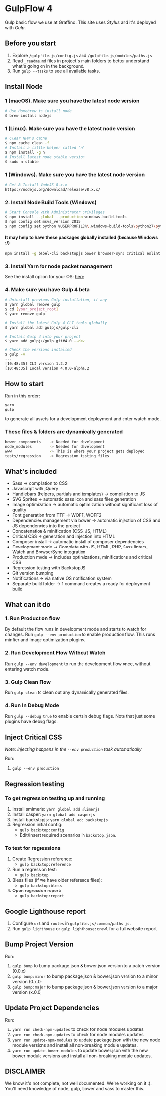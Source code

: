 # GulpFlow 4

Gulp basic flow we use at Graffino. This site uses *Stylus* and it's deployed with *Gulp*.

## Before you start

1. Explore `/gulpfile.js/config.js` and `/gulpfile.js/modules/paths.js`
2. Read `_readme.md` files in project's main folders to better understand what's going on in the background.
3. Run `gulp --tasks` to see all available tasks.

## Install Node

### 1 (macOS). Make sure you have the latest node version

```bash
# Use Homebrew to install node
$ brew install nodejs
```

### 1 (Linux). Make sure you have the latest node version

```bash
# Clear NPM's cache
$ npm cache clean -f
# Install a little helper called 'n'
$ npm install -g n
# Install latest node stable version
$ sudo n stable
```

### 1 (Windows). Make sure you have the latest node version

```bash
# Get & Install NodeJS 8.x.x
https://nodejs.org/download/release/v8.x.x/
```

### 2. Install Node Build Tools (Windows)

```bash
# Start Console with Administrator privileges
$ npm install --global --production windows-build-tools
$ npm config set msvs_version 2015
$ npm config set python %USERPROFILE%\.windows-build-tools\python27\python.exe
```

#### It may help to have these packages globally installed (because Windows :/)

```bash
npm install -g babel-cli backstopjs bower browser-sync critical eslint gulp-cli htmlhint lighthouse npm-check-updates nunjucks phantomjs phplint slimerjs stylint stylint-json-reporter ttf2woff xo
```

### 3. Install Yarn for node packet management

See the install option for your OS: [here](https://yarnpkg.com/en/docs/install)

### 4. Make sure you have Gulp 4 beta

```bash
# Uninstall previous Gulp installation, if any
$ yarn global remove gulp
$ cd [your_project_root]
$ yarn remove gulp

# Install the latest Gulp 4 CLI tools globally
$ yarn global add gulpjs/gulp-cli

# Install Gulp 4 into your project
$ yarn add gulpjs/gulp.git#4.0 --dev

# Check the versions installed
$ gulp -v
---
[10:48:35] CLI version 1.2.2
[10:48:35] Local version 4.0.0-alpha.2
```

## How to start

Run in this order:

```bash
yarn
gulp
```

to generate all assets for a development deployment and enter watch mode.

### These files & folders are dynamically generated

```bash
bower_components    -> Needed for development
node_modules        -> Needed for development
www                 -> This is where your project gets deployed
tests/regression    -> Regression testing files
```

## What's included

* Sass -> compilation to CSS
* Javascript with jQuery
* Handlebars (helpers, partials and templates) -> compilation to JS
* SVG Sprites -> automatic sass icon and sass files generation
* Image optimization -> automatic optimization without significant loss of quality
* Font generation from TTF -> WOFF, WOFF2
* Dependencies management via bower -> automatic injection of CSS and JS dependencies into the project
* Concatenation & minification (CSS, JS, HTML)
* Critical CSS -> generation and injection into HTML
* Composer install -> automatic install of composer dependencies
* Development mode -> Complete with JS, HTML, PHP, Sass linters, Watch and BrowserSync integration
* Production mode -> Includes optimizations, minifications and critical CSS
* Regression testing with BackstopJS
* Git version bumping
* Notifications -> via native OS notification system
* Separate build folder -> 1 command creates a ready for deployment build

## What can it do

### 1. Run Production flow

By default the flow runs in development mode and starts to watch for changes.
Run `gulp --env production` to enable production flow. This runs minfier and image optimization plugins.

### 2. Run Development Flow Without Watch

Run `gulp --env development` to run the development flow once, without entering watch mode.

### 3. Gulp Clean Flow

Run `gulp clean` to clean out any dynamically generated files.

### 4. Run In Debug Mode

Run `gulp --debug true` to enable certain debug flags. Note that just some plugins have debug flags.

## Inject Critical CSS

*Note: injecting happens in the `--env production` task automatically*

Run:

1. `gulp --env production`

## Regression testing

### To get regression testing up and running

1. Install smimerjs: `yarn global add slimerjs`
2. Install casper: `yarn global add casperjs`
3. Install backstopjs: `yarn global add backstopjs`
4. Regression initial config:
    * `gulp backstop:config`
    * Edit/Insert required scenarios in `backstop.json`.

### To test for regressions

1. Create Regression reference:
    * `gulp backstop:reference`
2. Run a regression test:
    * `gulp backstop`
3. Bless files (if we have older reference files):
    * `gulp backstop:bless`
4. Open regression report:
    * `gulp backstop:report`

## Google Lighthouse report

1. Configure `url` and `routes` in `gulpfile.js/common/paths.js`.
2. Run `gulp lighthouse` or `gulp lighthouse:crawl` for a full website report

## Bump Project Version

Run:

1. `gulp bump` to bump package.json & bower.json version to a patch version (0.0.x)
2. `gulp bump:minor` to bump package.json & bower.json version to a minor version (0.x.0)
3. `gulp bump:major` to bump package.json & bower.json version to a major version (x.0.0)

## Update Project Dependencies

Run:

1. `yarn run check-npm-updates` to check for node modules updates
2. `yarn run check-npm-updates` to check for node modules updates
3. `yarn run update-npm-modules` to update package.json with the new node module versions and install all non-breaking module updates.
4. `yarn run update-bower-modules` to update bower.json with the new bower module versions and install all non-breaking module updates.

## DISCLAIMER

We know it's not complete, not well documented. We're working on it :). You'll need knowledge of node, gulp, bower and sass to master this.
